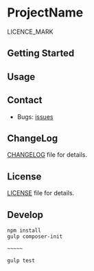 ProjectName
==========
LICENCE_MARK

## Getting Started


## Usage


## Contact

* Bugs: [issues](https://github.com/aozora00000/ProjectName/issues)


## ChangeLog
[CHANGELOG](CHANGELOG) file for details.


## License

[LICENSE](LICENSE) file for details.

## Develop
```
npm install
gulp composer-init

~~~~~

gulp test
```